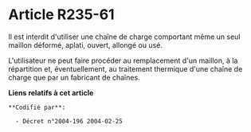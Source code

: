 # Article R235-61

Il est interdit d'utiliser une chaîne de charge comportant même un seul maillon déformé, aplati, ouvert, allongé ou usé.

L'utilisateur ne peut faire procéder au remplacement d'un maillon, à la répartition et, éventuellement, au traitement
thermique d'une chaîne de charge que par un fabricant de chaînes.

**Liens relatifs à cet article**

	**Codifié par**:

	  - Décret n°2004-196 2004-02-25
